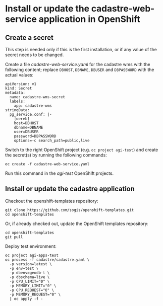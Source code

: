 # Install or update the cadastre-web-service application in OpenShift

## Create a secret

This step is needed only if this is the first installation, or if any value of the secret needs to be changed.

Create a file *cadastre-web-service.yaml* for the cadastre wms with the following content; replace `DBHOST`, `DBNAME`, `DBUSER` and `DBPASSWORD` with the actual values:
```
apiVersion: v1
kind: Secret
metadata:
  name: cadastre-wms-secret
  labels:
    app: cadastre-wms
stringData:
  pg_service.conf: |-
    [oereb]
    host=DBHOST
    dbname=DBNAME
    user=DBUSER
    password=DBPASSWORD
    options=-c search_path=public,live
```

Switch to the right OpenShift project (e.g. `oc project agi-test`) and create the secret(s) by running the following commands:
```
oc create -f cadastre-web-service.yaml
```

Run this command in the *agi-test* OpenShift projects.


## Install or update the cadastre application

Checkout the openshift-templates repository:

```
git clone https://github.com/sogis/openshift-templates.git
cd openshift-templates
```

Or, if already checked out, update the OpenShift templates repository:

```
cd openshift-templates
git pull
```


Deploy test environment:

```
oc project agi-apps-test
oc process -f cadastre/cadastre.yaml \
  -p version=latest \
  -p env=test \
  -p dbenv=geodb-t \
  -p dbschema=live \
  -p CPU_LIMIT="0" \
  -p MEMORY_LIMIT="0" \
  -p CPU_REQUEST="0" \
  -p MEMORY_REQUEST="0" \
  | oc apply -f -

```
